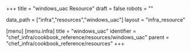 +++
title = "windows_uac Resource"
draft = false
robots = ""

data_path = ["infra","resources","windows_uac"]
layout = "infra_resource"


[menu]
  [menu.infra]
    title = "windows_uac"
    identifier = "chef_infra/cookbook_reference/resources/windows_uac"
    parent = "chef_infra/cookbook_reference/resources"
+++

<!-- The contents of this page are automatically generated from the windows_uac.yaml file in the data directory. -->
<!-- To suggest a change, edit the https://github.com/chef/chef/blob/master/lib/chef/resource/windows_uac.rb file
      and submit a pull request to the https://github.com/chef/chef repository. -->
